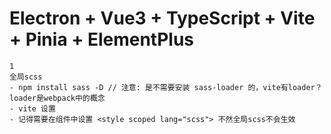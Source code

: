 # Electron + Vue3 + TypeScript + Vite + Pinia + ElementPlus

```
1
全局scss
- npm install sass -D // 注意: 是不需要安装 sass-loader 的，vite有loader？loader是webpack中的概念
- vite 设置
- 记得需要在组件中设置 <style scoped lang="scss"> 不然全局scss不会生效
```
